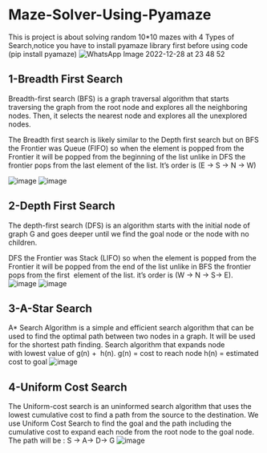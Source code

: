 # Maze-Solver-Using-Pyamaze
This is project is about solving random 10*10 mazes with 4 Types of Search,notice you have to install pyamaze library first before using code (pip install pyamaze)
![WhatsApp Image 2022-12-28 at 23 48 52](https://user-images.githubusercontent.com/94708469/209875795-924b42e7-a50f-48e5-9c95-34f1f569929c.jpg)


## 1-Breadth First Search 
Breadth-first search (BFS) is a graph traversal algorithm that starts traversing the graph from the root node and explores all the neighboring nodes. Then, it selects the nearest node and explores all the unexplored nodes. 

The Breadth first search is likely similar to the Depth first search but on BFS the Frontier was Queue (FIFO) so when the element is popped from the Frontier it will be popped from the beginning of the list unlike in DFS the frontier pops from the last element of the list. It’s order is (E -> S -> N -> W)


![image](https://user-images.githubusercontent.com/94708469/209873939-762d0a7f-87b2-4486-9dfb-955bc1185667.png)
![image](https://user-images.githubusercontent.com/94708469/209873962-639ef397-6983-46e7-ab51-efef47d08c54.png)


## 2-Depth First Search
The depth-first search (DFS) is an algorithm starts with the initial node of graph G and goes deeper until we find the goal node or the node with no children.

DFS the Frontier was Stack (LIFO) so when the element is popped from the Frontier it will be popped from the end of the list unlike in BFS the frontier pops from the first  element of the list. it’s order is (W -> N -> S-> E)​.
![image](https://user-images.githubusercontent.com/94708469/209875167-aa90be59-3065-4ac7-9efc-4a50262971d9.png)
![image](https://user-images.githubusercontent.com/94708469/209875178-babb95ff-32d8-4140-a76e-70e65820c3c0.png)


## 3-A-Star Search
A* Search Algorithm is a simple and efficient search algorithm that can be used to find the optimal path between two nodes in a graph. It will be used for the shortest path finding.
Search algorithm that expands node with lowest value of g(n) +  h(n).
g(n) = cost to reach node
h(n) = estimated cost to goal
![image](https://user-images.githubusercontent.com/94708469/209875270-64086aee-cd14-4d0a-b020-8e3a3985189b.png)


## 4-Uniform Cost Search
The Uniform-cost search is an uninformed search algorithm that uses the lowest cumulative cost to find a path from the source to the destination.
We use Uniform Cost Search to find the goal and the path including the cumulative cost to expand each node from the root node to the goal node.
The path will be : S -> A-> D-> G
![image](https://user-images.githubusercontent.com/94708469/209875241-96b3ac5c-d2ca-4a94-9402-33bd98c657e1.png)

